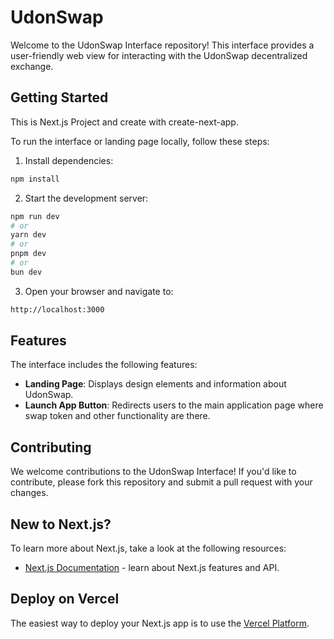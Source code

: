 # UdonSwap

Welcome to the UdonSwap Interface repository! This interface provides a user-friendly web view for interacting with the UdonSwap decentralized exchange.

## Getting Started

This is Next.js Project and create with create-next-app.

To run the interface or landing page locally, follow these steps:

1. Install dependencies:
```bash
npm install
```
2. Start the development server:
```bash
npm run dev
# or
yarn dev
# or
pnpm dev
# or
bun dev
```
3. Open your browser and navigate to:
```bash
http://localhost:3000
```

## Features

The interface includes the following features:

- **Landing Page**: Displays design elements and information about UdonSwap.
- **Launch App Button**: Redirects users to the main application page where swap token and other functionality are there.

## Contributing

We welcome contributions to the UdonSwap Interface! If you'd like to contribute, please fork this repository and submit a pull request with your changes.

## New to Next.js?

To learn more about Next.js, take a look at the following resources:

- [Next.js Documentation](https://nextjs.org/docs) - learn about Next.js features and API.

## Deploy on Vercel

The easiest way to deploy your Next.js app is to use the [Vercel Platform](https://vercel.com/).
